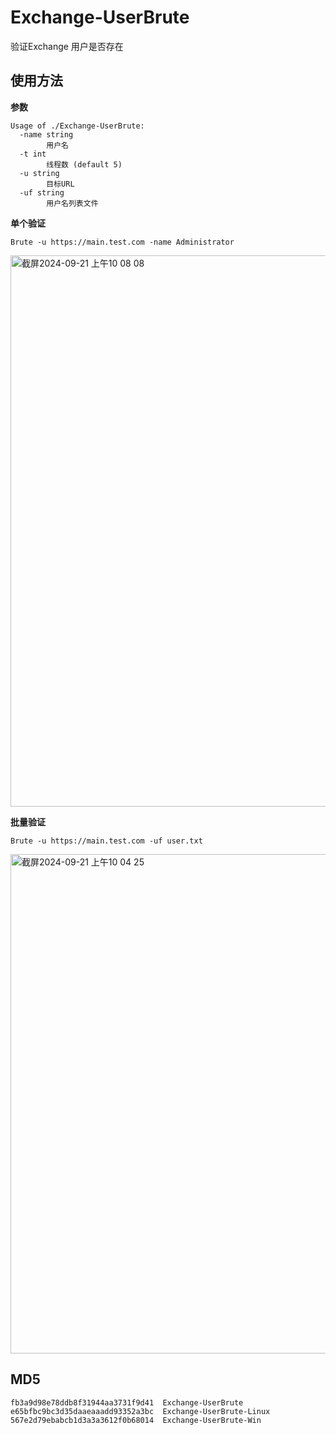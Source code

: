 # Exchange-UserBrute
验证Exchange 用户是否存在

## 使用方法
**参数**
```
Usage of ./Exchange-UserBrute:
  -name string
    	用户名
  -t int
    	线程数 (default 5)
  -u string
    	目标URL
  -uf string
    	用户名列表文件
```

**单个验证**
```
Brute -u https://main.test.com -name Administrator
```
<img width="882" alt="截屏2024-09-21 上午10 08 08" src="https://github.com/user-attachments/assets/e682ca54-3366-4360-8256-530528f29b85">


**批量验证**
```
Brute -u https://main.test.com -uf user.txt 
```
<img width="799" alt="截屏2024-09-21 上午10 04 25" src="https://github.com/user-attachments/assets/1e193f4c-79df-4d35-af7b-66f5edd1e4a2">



## MD5
```
fb3a9d98e78ddb8f31944aa3731f9d41  Exchange-UserBrute
e65bfbc9bc3d35daaeaaadd93352a3bc  Exchange-UserBrute-Linux
567e2d79ebabcb1d3a3a3612f0b68014  Exchange-UserBrute-Win
```
